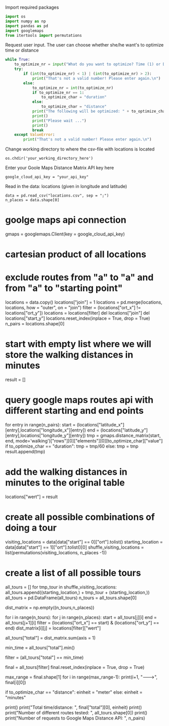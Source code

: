 Import required packages

```python
import os
import numpy as np
import pandas as pd
import googlemaps
from itertools import permutations
```

Request user input. The user can choose whether she/he want's to optimize time or distance

```python
while True:
    to_optimize_nr = input("What do you want to optimize? Time (1) or Distance (2)? Input: ")
    try:
        if (int(to_optimize_nr) < 1) | (int(to_optimize_nr) > 2):
            print("That's not a valid number! Please enter again.\n")
        else:
            to_optimize_nr = int(to_optimize_nr)
            if to_optimize_nr == 1:
                to_optimize_char = "duration"
            else:
                to_optimize_char = "distance"
            print("The following will be optimized: " + to_optimize_char)
            print()
            print("Please wait ...")
            print()
            break
    except ValueError:
        print("That's not a valid number! Please enter again.\n")
```

Change working directory to where the csv-file with locations is located
```
os.chdir('your_working_directory_here')
```

Enter your Goole Maps Distance Matrix API key here
```
google_cloud_api_key = "your_api_key"
```

Read in the data: locations (given in longitude and latitude)
```
data = pd.read_csv("locations.csv", sep = ";")
n_places = data.shape[0]
```

# goolge maps api connection
gmaps = googlemaps.Client(key = google_cloud_api_key)

# cartesian product of all locations
# exclude routes from "a" to "a" and from "a" to "starting point"
locations = data.copy()
locations["join"] = 1
locations = pd.merge(locations, locations, how = "outer", on = "join")
filter = (locations["ort_x"] != locations["ort_y"])
locations = locations[filter]
del locations["join"]
del locations["start_y"]
locations.reset_index(inplace = True, drop = True)
n_pairs = locations.shape[0]

# start with empty list where we will store the walking distances in minutes
result = []

# query google maps routes api with different starting and end points
for entry in range(n_pairs):
    start = (locations["latitude_x"][entry],locations["longitude_x"][entry])
    end   = (locations["latitude_y"][entry],locations["longitude_y"][entry])
    tmp = gmaps.distance_matrix(start, end, mode='walking')["rows"][0]["elements"][0][to_optimize_char]["value"]
    if to_optimize_char == "duration":
        tmp = tmp/60
    else:
        tmp = tmp
    result.append(tmp)
    
# add the walking distances in minutes to the original table
locations["wert"] = result

# create all possible combinations of doing a tour
visiting_locations = data[data["start"] == 0]["ort"].tolist()
starting_location  = data[data["start"] == 1]["ort"].tolist()[0]
shuffle_visiting_locations = list(permutations(visiting_locations, n_places -1))

# create a list of all possible tours
all_tours = []
for tmp_tour in shuffle_visiting_locations:
    all_tours.append((starting_location,) + tmp_tour + (starting_location,))
all_tours = pd.DataFrame(all_tours)
n_tours = all_tours.shape[0]


dist_matrix = np.empty((n_tours,n_places))

for i in range(n_tours):
    for j in range(n_places):
        start = all_tours[j][i]
        end   = all_tours[j+1][i]
        filter = (locations["ort_x"] == start) & (locations["ort_y"] == end)
        dist_matrix[i][j] = locations[filter]["wert"]
        
all_tours["total"] = dist_matrix.sum(axis = 1)

min_time = all_tours["total"].min()

filter = (all_tours["total"] == min_time)

final = all_tours[filter]
final.reset_index(inplace = True, drop = True)

max_range = final.shape[1]
for i in range(max_range-1):
    print(i+1,  "--->", final[i][0])
    
if to_optimize_char == "distance":
    einheit = "meter"
else:
    einheit = "minutes"

print()
print("Total time/distance: ", final["total"][0], einheit)
print()
print("Number of different routes tested: ", all_tours.shape[0])
print()
print("Number of requests to Google Maps Distance API: ", n_pairs)
```

